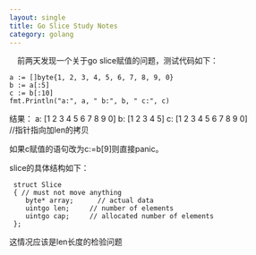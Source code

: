 ```yaml
---
layout: single
title: Go Slice Study Notes
category: golang
---
```

 
 
&emsp;前两天发现一个关于go slice赋值的问题，测试代码如下：
 
    a := []byte{1, 2, 3, 4, 5, 6, 7, 8, 9, 0}
    b := a[:5]
    c := b[:10]  
    fmt.Println("a:", a, " b:", b, " c:", c)
 
结果：
a: [1 2 3 4 5 6 7 8 9 0]  b: [1 2 3 4 5]  c: [1 2 3 4 5 6 7 8 9 0]   
//指针指向加len的拷贝  
 
如果c赋值的语句改为c:=b[9]则直接panic。
 
slice的具体结构如下：  

     struct Slice
     { // must not move anything  
        byte* array;      // actual data  
        uintgo len;     // number of elements  
        uintgo cap;     // allocated number of elements  
     }; 
 
这情况应该是len长度的检验问题
